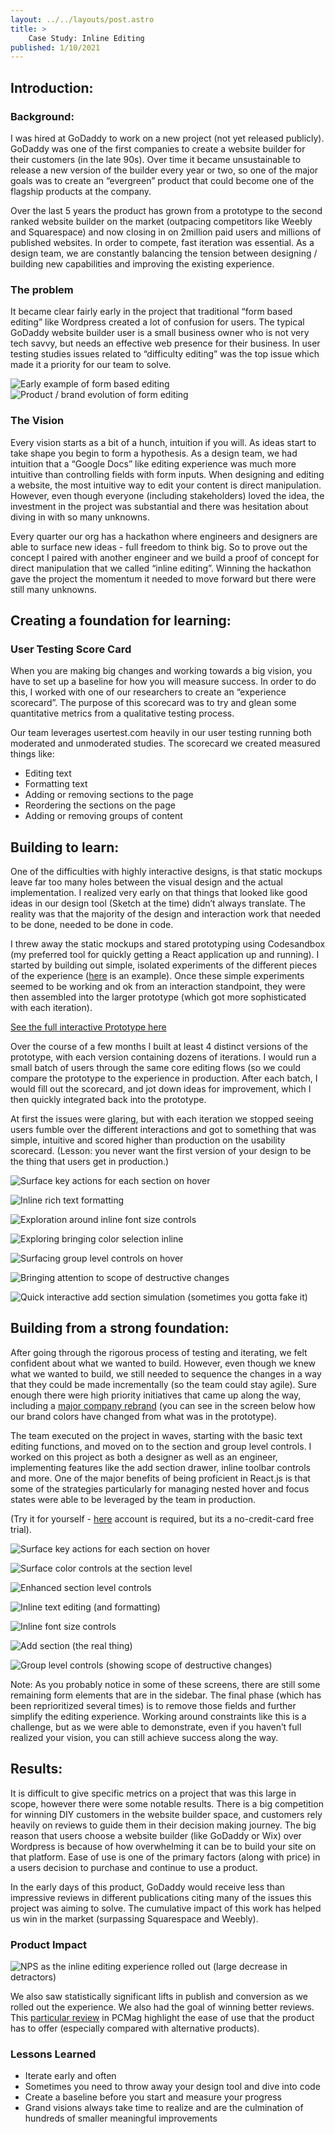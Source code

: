 ```yaml
---
layout: ../../layouts/post.astro
title: > 
    Case Study: Inline Editing
published: 1/10/2021
---
```


## Introduction:

### Background:
I was hired at GoDaddy to work on a new project (not yet released publicly). GoDaddy was one of the first companies to create a website builder for their customers (in the late 90s). Over time it became unsustainable to release a new version of the builder every year or two, so one of the major goals was to create an “evergreen” product that could become one of the flagship products at the company. 

Over the last 5 years the product has grown from a prototype to the second ranked website builder on the market (outpacing competitors like Weebly and Squarespace) and now closing in on 2million paid users and millions of published websites. In order to compete, fast iteration was essential. As a design team, we are constantly balancing the tension between designing / building new capabilities and improving the existing experience. 

### The problem
It became clear fairly early in the project that traditional “form based editing” like Wordpress created a lot of confusion for users. The typical GoDaddy website builder user is a small business owner who is not very tech savvy, but needs an effective web presence for their business. In user testing studies issues related to “difficulty editing” was the top issue which made it a priority for our team to solve.


![Early example of form based editing](https://paper-attachments.dropbox.com/s_5456D2EE98B39AB68C34B0DCACC27CB67E6CCF724071190449377EB4FB77F6F7_1605823270151_Form+Editing+Example+2.jpg)
![Product / brand evolution of form editing](https://paper-attachments.dropbox.com/s_5456D2EE98B39AB68C34B0DCACC27CB67E6CCF724071190449377EB4FB77F6F7_1605823270140_Form+Editing+Example+1.jpg)


### The Vision

Every vision starts as a bit of a hunch, intuition if you will. As ideas start to take shape you begin to form a hypothesis. As a design team, we had intuition that a “Google Docs” like editing experience was much more intuitive than controlling fields with form inputs. When designing and editing a website, the most intuitive way to edit your content is direct manipulation. However, even though everyone (including stakeholders) loved the idea, the investment in the project was substantial and there was hesitation about diving in with so many unknowns. 

Every quarter our org has a hackathon where engineers and designers are able to surface new ideas - full freedom to think big.  So to prove out the concept I paired with another engineer and we build a proof of concept for direct manipulation that we called “inline editing”.  Winning the hackathon gave the project the momentum it needed to move forward but there were still many unknowns.


## Creating a foundation for learning:

### User Testing Score Card

When you are making big changes and working towards a big vision, you have to set up a baseline for how you will measure success. In order to do this, I worked with one of our researchers to create an “experience scorecard”. The purpose of this scorecard was to try and glean some quantitative metrics from a qualitative testing process. 

Our team leverages usertest.com heavily in our user testing running both moderated and unmoderated studies. The scorecard we created measured things like:

- Editing text
- Formatting text
- Adding or removing sections to the page
- Reordering the sections on the page
- Adding or removing groups of content


## Building to learn:

One of the difficulties with highly interactive designs, is that static mockups leave far too many holes between the visual design and the actual implementation. I realized very early on that things that looked like good ideas in our design tool (Sketch at the time) didn’t always translate. The reality was that the majority of the design and interaction work that needed to be done, needed to be done in code. 

I threw away the static mockups and stared prototyping using Codesandbox (my preferred tool for quickly getting a React application up and running). I started by building out simple, isolated experiments of the different pieces of the experience ([here](https://2vm4wxrpy0.csb.app/) is an example). Once these simple experiments seemed to be working and ok from an interaction standpoint, they were then assembled into the larger prototype (which got more sophisticated with each iteration).  

[See the full interactive Prototype here](https://znypwklw1p.csb.app/)

Over the course of a few months I built at least 4 distinct versions of the prototype, with each version containing dozens of iterations. I would run a small batch of users through the same core editing flows (so we could compare the prototype to the experience in production. After each batch, I would fill out the scorecard, and jot down ideas for improvement, which I then quickly integrated back into the prototype. 

At first the issues were glaring, but with each iteration we stopped seeing users fumble over the different interactions and got to something that was simple, intuitive and scored higher than production on the usability scorecard.  (Lesson: you never want the first version of your design to be the thing that users get in production.)

![Surface key actions for each section on hover](https://paper-attachments.dropbox.com/s_5456D2EE98B39AB68C34B0DCACC27CB67E6CCF724071190449377EB4FB77F6F7_1605764442070_Screen+Shot+2020-11-18+at+10.36.03+PM.png)



![Inline rich text formatting](https://paper-attachments.dropbox.com/s_5456D2EE98B39AB68C34B0DCACC27CB67E6CCF724071190449377EB4FB77F6F7_1605764441758_Screen+Shot+2020-11-18+at+10.38.40+PM.png)

![Exploration around inline font size controls](https://paper-attachments.dropbox.com/s_5456D2EE98B39AB68C34B0DCACC27CB67E6CCF724071190449377EB4FB77F6F7_1605764441605_Screen+Shot+2020-11-18+at+10.39.39+PM.png)

![Exploring bringing color selection inline](https://paper-attachments.dropbox.com/s_5456D2EE98B39AB68C34B0DCACC27CB67E6CCF724071190449377EB4FB77F6F7_1605764441508_Screen+Shot+2020-11-18+at+10.39.57+PM.png)

![Surfacing group level controls on hover](https://paper-attachments.dropbox.com/s_5456D2EE98B39AB68C34B0DCACC27CB67E6CCF724071190449377EB4FB77F6F7_1605764441941_Screen+Shot+2020-11-18+at+10.36.19+PM.png)

![Bringing attention to scope of destructive changes](https://paper-attachments.dropbox.com/s_5456D2EE98B39AB68C34B0DCACC27CB67E6CCF724071190449377EB4FB77F6F7_1605764441851_Screen+Shot+2020-11-18+at+10.36.31+PM.png)

![Quick interactive add section simulation (sometimes you gotta fake it)](https://paper-attachments.dropbox.com/s_5456D2EE98B39AB68C34B0DCACC27CB67E6CCF724071190449377EB4FB77F6F7_1605764441417_Screen+Shot+2020-11-18+at+10.36.47+PM.png)



## Building from a strong foundation:

After going through the rigorous process of testing and iterating, we felt confident about what we wanted to build. However, even though we knew what we wanted to build, we still needed to sequence the changes in a way that they could be made incrementally (so the team could stay agile). Sure enough there were high priority initiatives that came up along the way, including a [major company rebrand](https://qz.com/work/1784865/the-go-godaddy-introduces-a-new-logo) (you can see in the screen below how our brand colors have changed from what was in the prototype). 

The team executed on the project in waves, starting with the basic text editing functions, and moved on to the section and group level controls. I worked on this project as both a designer as well as an engineer, implementing features like the add section drawer, inline toolbar controls and more. One of the major benefits of being proficient in React.js is that some of the strategies particularly for managing nested hover and focus states were able to be leveraged by the team in production. 

(Try it for yourself - [here](http://websites.godaddy.com) account is required, but its a no-credit-card free trial).

![Surface key actions for each section on hover](https://paper-attachments.dropbox.com/s_5456D2EE98B39AB68C34B0DCACC27CB67E6CCF724071190449377EB4FB77F6F7_1605765908974_Screen+Shot+2020-11-18+at+10.54.58+PM.png)

![Surface color controls at the section level](https://paper-attachments.dropbox.com/s_5456D2EE98B39AB68C34B0DCACC27CB67E6CCF724071190449377EB4FB77F6F7_1605765909126_Screen+Shot+2020-11-18+at+10.55.16+PM.png)

![Enhanced section level controls](https://paper-attachments.dropbox.com/s_5456D2EE98B39AB68C34B0DCACC27CB67E6CCF724071190449377EB4FB77F6F7_1605765908669_Screen+Shot+2020-11-18+at+10.57.26+PM.png)

![Inline text editing (and formatting)](https://paper-attachments.dropbox.com/s_5456D2EE98B39AB68C34B0DCACC27CB67E6CCF724071190449377EB4FB77F6F7_1605765908874_Screen+Shot+2020-11-18+at+10.55.36+PM.png)

![Inline font size controls](https://paper-attachments.dropbox.com/s_5456D2EE98B39AB68C34B0DCACC27CB67E6CCF724071190449377EB4FB77F6F7_1605765908811_Screen+Shot+2020-11-18+at+10.55.50+PM.png)



![Add section (the real thing)](https://paper-attachments.dropbox.com/s_5456D2EE98B39AB68C34B0DCACC27CB67E6CCF724071190449377EB4FB77F6F7_1605765908738_Screen+Shot+2020-11-18+at+10.56.11+PM.png)

![Group level controls (showing scope of destructive changes)](https://paper-attachments.dropbox.com/s_5456D2EE98B39AB68C34B0DCACC27CB67E6CCF724071190449377EB4FB77F6F7_1605765908702_Screen+Shot+2020-11-18+at+10.57.01+PM.png)


Note: As you probably notice in some of these screens, there are still some remaining form elements that are in the sidebar. The final phase (which has been reprioritized several times) is to remove those fields and further simplify the editing experience. Working around constraints like this is a challenge, but as we were able to demonstrate, even if you haven’t full realized your vision, you can still achieve success along the way. 


## Results:

It is difficult to give specific metrics on a project that was this large in scope, however there were some notable results. There is a big competition for winning DIY customers in the website builder space, and customers rely heavily on reviews to guide them in their decision making journey. The big reason that users choose a website builder (like GoDaddy or Wix) over Wordpress is because of how overwhelming it can be to build your site on that platform. Ease of use is one of the primary factors (along with price) in a users decision to purchase and continue to use a product. 

In the early days of this product, GoDaddy would receive less than impressive reviews in different publications citing many of the issues this project was aiming to solve. The cumulative impact of this work has helped us win in the market (surpassing Squarespace and Weebly).

### Product Impact

![NPS as the inline editing experience rolled out (large decrease in detractors)](https://paper-attachments.dropbox.com/s_5456D2EE98B39AB68C34B0DCACC27CB67E6CCF724071190449377EB4FB77F6F7_1605826198548_Screen+Shot+2020-11-19+at+3.43.11+PM.png)


We also saw statistically significant lifts in publish and conversion as we rolled out the experience. We also had the goal of winning better reviews.  This [particular review](https://www.pcmag.com/reviews/godaddy-websites-plus-marketing) in PCMag highlight the ease of use that the product has to offer (especially compared with alternative products). 


### Lessons Learned

- Iterate early and often
- Sometimes you need to throw away your design tool and dive into code
- Create a baseline before you start and measure your progress
- Grand visions always take time to realize and are the culmination of hundreds of smaller meaningful improvements

